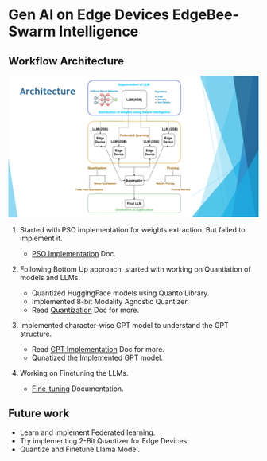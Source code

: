 # Gen AI on Edge Devices EdgeBee-Swarm Intelligence


## Workflow Architecture

![workflow](./img/home/00_Architecture.png)

1. Started with PSO implementation for weights extraction. But failed to implement it.
    - [PSO Implementation](./pso.md) Doc.

2. Following Bottom Up approach, started with working on Quantiation of models and LLMs.
    - Quantized HuggingFace models using Quanto Library.
    - Implemented 8-bit Modality Agnostic Quantizer.
    - Read [Quantization](./Quantization.md) Doc for more.

3. Implemented character-wise GPT model to understand the GPT structure.
    - Read [GPT Implementation](./00_GPTIntro.md) Doc for more.
    - Qunatized the Implemented GPT model.

4. Working on Finetuning the LLMs.
    - [Fine-tuning](./finetuning.md) Documentation.

## Future work
- Learn and implement Federated learning.
- Try implementing 2-Bit Quantizer for Edge Devices.
- Quantize and Finetune Llama Model.








